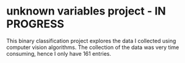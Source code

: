 # unknown variables project - IN PROGRESS

This binary classification project explores the data I collected using computer vision algorithms. The collection of the data was very time consuming, hence I only have 161 entries. 
